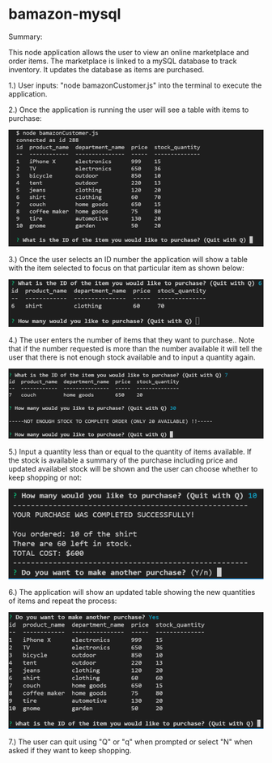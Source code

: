 # bamazon-mysql


Summary:

This node application allows the user to view an online marketplace and order items. The marketplace is linked to a mySQL database to track inventory. It updates the database as items are purchased.

1.) User inputs: "node bamazonCustomer.js" into the terminal to execute the application.

2.) Once the application is running the user will see a table with items to purchase:

![Image 1](/images/capture1.PNG)

3.) Once the user selects an ID number the application will show a table with the item selected to focus on that particular item as shown below:

![Image 2](/images/capture2.PNG)

4.) The user enters the number of items that they want to purchase.. Note that if the number requested is more than the number available it will tell the user that there is not enough stock available and to input a quantity again.

![Image 5](/images/capture5.PNG)

5.) Input a quantity less than or equal to the quantity of items available. If the stock is available a summary of the purchase including price and updated availabel stock will be shown and the user can choose whether to keep shopping or not:

![Image 3](/images/capture3.PNG)

6.) The application will show an updated table showing the new quantities of items and repeat the process:

![Image 4](/images/capture4.PNG)

7.) The user can quit using "Q" or "q" when prompted or select "N" when asked if they want to keep shopping.
















